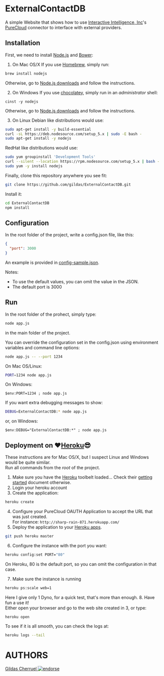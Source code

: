 ExternalContactDB
=================

A simple Website that shows how to use [Interactive Intelligence, Inc](https://www.inin.com)'s [PureCloud](https://mypurecloud.com) connector to interface with external providers.

Installation
------------

First, we need to install [Node.js](https://nodejs.org) and [Bower](http://bower.io):  

1. On Mac OS/X
  If you use [Homebrew](http://brew.sh), simply run:
  ```sh
  brew install nodejs
  ```
  Otherwise, go to [Node.js downloads](https://nodejs.org/en/download) and follow the instructions.

2. On  Windows
  If you use [chocolatey](https://chocolatey.org), simply run in an *administrator* shell:
  ```posh
  cinst -y nodejs
  ```
  Otherwise, go to [Node.js downloads](https://nodejs.org/en/download) and follow the instructions.

3. On Linux
  Debian like distributions would use:
  ```sh
  sudo apt-get install -y build-essential
  curl -sL https://deb.nodesource.com/setup_5.x | sudo -E bash -
  sudo apt-get install -y nodejs
  ```

  RedHat like distributions would use:
  ```sh
  sudo yum groupinstall 'Development Tools'
  curl --silent --location https://rpm.nodesource.com/setup_5.x | bash -
  sudo yum -y install nodejs
  ```

Finally, clone this repository anywhere you see fit:

```sh
git clone https://github.com/gildas/ExternalContactDB.git
```

Install it:
```sh
cd ExternalContactDB
npm install
```

Configuration
-------------

In the root folder of the project, write a config.json file, like this:

```json
{
  "port": 3000
}
```

An example is provided in [config-sample.json](../blob/master/config-sample.json).

Notes:
- To use the default values, you can omit the value in the JSON.
- The default port is 3000

Run
---

In the root folder of the prohect, simply type:
```sh
node app.js
```

in the main folder of the project.

You can override the configuration set in the config.json using environment variables and command line options:

```sh
node app.js -- --port 1234
```

On Mac OS/Linux:
```sh
PORT=1234 node app.js
```

On Windows:
```posh
$env:PORT=1234 ; node app.js
```

If you want extra debugging messages to show:

```sh
DEBUG=ExternalContactDB:* node app.js
```

or, on Windows:
```posh
$env:DEBUG="ExternalContactDB:*" ; node app.js
```

Deployment on :heart:[Heroku](https://heroku.com):sunglasses:
----------------------

These instructions are for Mac OS/X, but I suspect Linux and Windows would be quite similar.  
Run all commands from the *root* of the project.

1. Make sure you have the [Heroku](https://heroku.com) toolbelt loaded... Check their [getting started](https://devcenter.heroku.com/login?back_to=%2Farticles%2Fgetting-started-with-nodejs) document otherwise.
2. Login your heroku account
3. Create the application:
```sh
heroku create
```
4. Configure your PureCloud OAUTH Application to accept the URL that was just created.  
   For instance: `http://sharp-rain-871.herokuapp.com/`
5. Deploy the application to your [Heroku apps](https://dashboard.heroku.com/apps).
```sh
git push heroku master
```
6. Configure the instance with the port you want:
```sh
heroku config:set PORT="80"
```
On Heroku, 80 is the default port, so you can omit the configuration in that case.

7. Make sure the instance is running
```sh
heroku ps:scale web=1
```
Here I give only 1 Dyno, for a quick test, that's more than enough.
8. Have fun a use it!  
Either open your browser and go to the web site created in 3, or type:
```sh
heroku open
```

To see if it is all smooth, you can check the logs at:
```sh
heroku logs --tail
```

AUTHORS
=======
[Gildas Cherruel ![endorse](https://api.coderwall.com/gildas/endorsecount.png)](https://coderwall.com/gildas)

